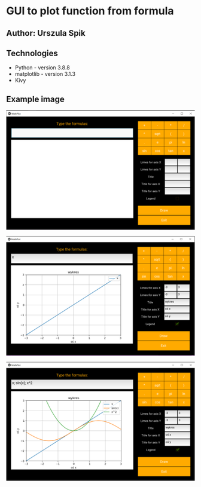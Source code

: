 # GUI to plot function from formula

## Author: Urszula Spik

## Technologies
* Python - version 3.8.8
* matplotlib - version 3.1.3
* Kivy

## Example image

![app1](example/app1.png)

![app2](example/app2.png)

![app3](example/app3.png)


